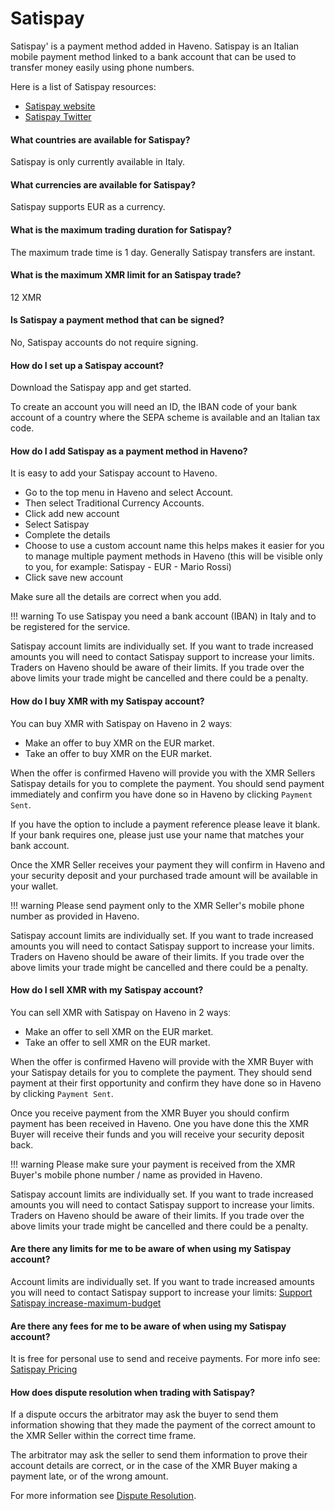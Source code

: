 # Satispay

Satispay' is a payment method added in Haveno. Satispay is an Italian mobile payment method linked to a bank account that can be used to transfer money easily using phone numbers.

Here is a list of Satispay resources:

- [Satispay website](https://satispay.com/)
- [Satispay Twitter](https://twitter.com/satispay/)

#### What countries are available for Satispay?

Satispay is only currently available in Italy.

#### What currencies are available for Satispay?

Satispay supports EUR as a currency.

#### What is the maximum trading duration for Satispay?

The maximum trade time is 1 day. Generally Satispay transfers are instant.

#### What is the maximum XMR limit for an Satispay trade?

12 XMR

#### Is Satispay a payment method that can be signed?

No, Satispay accounts do not require signing.

#### How do I set up a Satispay account?

Download the Satispay app and get started.

To create an account you will need an ID, the IBAN code of your bank account of a country where the SEPA scheme is available and an Italian tax code.

#### How do I add Satispay as a payment method in Haveno?

It is easy to add your Satispay account to Haveno.

- Go to the top menu in Haveno and select Account.
- Then select Traditional Currency Accounts.
- Click add new account
- Select Satispay
- Complete the details
- Choose to use a custom account name this helps makes it easier for you to manage multiple payment methods in Haveno (this will be visible only to you, for example: Satispay - EUR - Mario Rossi)
- Click save new account

Make sure all the details are correct when you add.

!!! warning
    To use Satispay you need a bank account (IBAN) in Italy and to be registered for the service.

Satispay account limits are individually set. If you want to trade increased amounts you will need to contact Satispay support to increase your limits. Traders on Haveno should be aware of their limits. If you trade over the above limits your trade might be cancelled and there could be a penalty.


#### How do I buy XMR with my Satispay account?

You can buy XMR with Satispay on Haveno in 2 waysː

- Make an offer to buy XMR on the EUR market.
- Take an offer to buy XMR on the EUR market.

When the offer is confirmed Haveno will provide you with the XMR Sellers Satispay details for you to complete the payment. You should send payment immediately and confirm you have done so in Haveno by clicking `Payment Sent`.

If you have the option to include a payment reference please leave it blank. If your bank requires one, please just use your name that matches your bank account.

Once the XMR Seller receives your payment they will confirm in Haveno and your security deposit and your purchased trade amount will be available in your wallet.

!!! warning
    Please send payment only to the XMR Seller's mobile phone number as provided in Haveno.

Satispay account limits are individually set. If you want to trade increased amounts you will need to contact Satispay support to increase your limits. Traders on Haveno should be aware of their limits. If you trade over the above limits your trade might be cancelled and there could be a penalty.

#### How do I sell XMR with my Satispay account?

You can sell XMR with Satispay on Haveno in 2 waysː

- Make an offer to sell XMR on the EUR market.
- Take an offer to sell XMR on the EUR market.

When the offer is confirmed Haveno will provide with the XMR Buyer with your Satispay details for you to complete the payment. They should send payment at their first opportunity and confirm they have done so in Haveno by clicking `Payment Sent`.

Once you receive payment from the XMR Buyer you should confirm payment has been received in Haveno. One you have done this the XMR Buyer will receive their funds and you will receive your security deposit back.

!!! warning
    Please make sure your payment is received from the XMR Buyer's mobile phone number / name as provided in Haveno.

Satispay account limits are individually set. If you want to trade increased amounts you will need to contact Satispay support to increase your limits. Traders on Haveno should be aware of their limits. If you trade over the above limits your trade might be cancelled and there could be a penalty.

#### Are there any limits for me to be aware of when using my Satispay account?

Account limits are individually set. If you want to trade increased amounts you will need to contact Satispay support to increase your limits: [Support Satispay increase-maximum-budget](https://support.satispay.com/en/articles/increase-maximum-budget)

#### Are there any fees for me to be aware of when using my Satispay account?

It is free for personal use to send and receive payments. For more info see: [Satispay Pricing](https://satispay.com/en-it/pricing/)

#### How does dispute resolution when trading with Satispay?

If a dispute occurs the arbitrator may ask the buyer to send them information showing that they made the payment of the correct amount to the XMR Seller within the correct time frame.

The arbitrator may ask the seller to send them information to prove their account details are correct, or in the case of the XMR Buyer making a payment late, or of the wrong amount.

For more information see [Dispute Resolution](../dispute-resolution.md).
